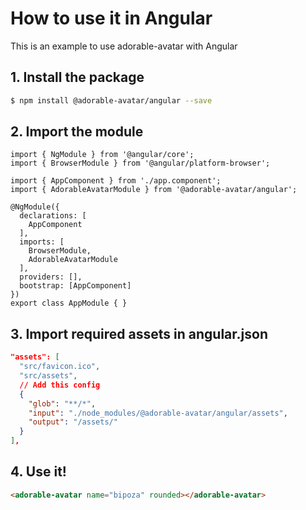 # How to use it in Angular

This is an example to use adorable-avatar with Angular

## 1. Install the package

```BASH
$ npm install @adorable-avatar/angular --save
```

## 2. Import the module

```TS
import { NgModule } from '@angular/core';
import { BrowserModule } from '@angular/platform-browser';

import { AppComponent } from './app.component';
import { AdorableAvatarModule } from '@adorable-avatar/angular';

@NgModule({
  declarations: [
    AppComponent
  ],
  imports: [
    BrowserModule,
    AdorableAvatarModule
  ],
  providers: [],
  bootstrap: [AppComponent]
})
export class AppModule { }
```

## 3. Import required assets in angular.json

```JSON
"assets": [
  "src/favicon.ico",
  "src/assets",
  // Add this config
  {
    "glob": "**/*",
    "input": "./node_modules/@adorable-avatar/angular/assets",
    "output": "/assets/"
  }
],
```

## 4. Use it!

```HTML
<adorable-avatar name="bipoza" rounded></adorable-avatar>
```
